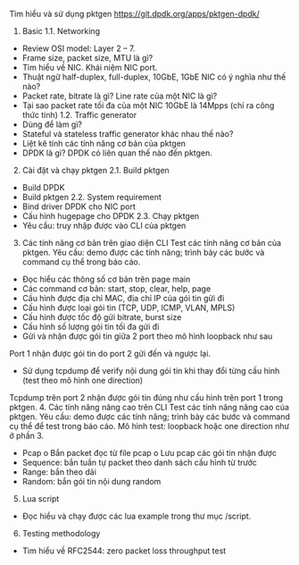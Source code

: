 Tìm hiểu và sử dụng pktgen
https://git.dpdk.org/apps/pktgen-dpdk/
1.	Basic
1.1.	Networking
-	Review OSI model: Layer 2 – 7.
-	Frame size, packet size, MTU là gì?
-	Tìm hiểu về NIC. Khái niệm NIC port. 
-	Thuật ngữ half-duplex, full-duplex, 10GbE, 1GbE NIC có ý nghĩa như thế nào?
-	Packet rate, bitrate là gì? Line rate của một NIC là gì?
-	Tại sao packet rate tối đa của một NIC 10GbE là 14Mpps (chỉ ra công thức tính) 
1.2.	Traffic generator
-	Dùng để làm gì? 
-	Stateful và stateless traffic generator khác nhau thế nào?
-	Liệt kê tính các tính năng cơ bản của pktgen
-	DPDK là gì?  DPDK có liên quan thế nào đến pktgen.
2.	Cài đặt và chạy pktgen
2.1.	Build pktgen
-	Build DPDK
-	Build pktgen
2.2.	System requirement
-	Bind driver DPDK cho NIC port
-	Cấu hình hugepage cho DPDK 
2.3.	Chạy pktgen
-	Yêu cầu: truy nhập được vào CLI của pktgen
3.	Các tính năng cơ bản trên giao diện CLI
Test các tính năng cơ bản của pktgen. Yêu cầu: demo được các tính năng; trình bày các bước và command cụ thể trong báo cáo.
-	Đọc hiểu các thông số cơ bản trên page main
-	Các command cơ bản: start, stop, clear, help, page
-	Cấu hình được địa chỉ MAC, địa chỉ IP của gói tin gửi đi
-	Cấu hình được loại gói tin (TCP, UDP, ICMP, VLAN, MPLS)
-	Cấu hình được tốc độ gửi bitrate, burst size
-	Cấu hình số lượng gói tin tối đa gửi đi
-	Gửi và nhận được gói tin giữa 2 port theo mô hình loopback như sau
 
Port 1 nhận được gói tin do port 2 gửi đến và ngược lại.
-	Sử dụng tcpdump để verify nội dung gói tin khi thay đổi từng cấu hình (test theo mô hình one direction)
 
Tcpdump trên port 2 nhận được gói tin đúng như cấu hình trên port 1 trong pktgen.
4.	Các tính năng nâng cao trên CLI
Test các tính năng nâng cao của pktgen. Yêu cầu: demo được các tính năng; trình bày các bước và command cụ thể để test trong báo cáo.
Mô hình test: loopback hoặc one direction như ở phần 3.
-	Pcap
o	Bắn packet đọc từ file pcap
o	Lưu pcap các gói tin nhận được
-	Sequence: bắn tuần tự packet theo danh sách cấu hình từ trước
-	Range: bắn theo dải
-	Random: bắn gói tin nội dung random
5.	Lua script
-	Đọc hiểu và chạy được các lua example trong thư mục /script.
6.	Testing methodology
-	Tìm hiểu về RFC2544: zero packet loss throughput test
